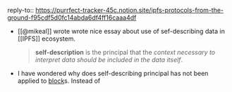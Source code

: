 reply-to:: https://purrfect-tracker-45c.notion.site/ipfs-protocols-from-the-ground-f95cdf5d0fc14abda6df4ff16caaa4df

- [[@mikeal]] wrote wrote nice essay about use of sef-describing data in [[IPFS]] ecosystem. 
  > **self-description** is the principal that the *context necessary to interpret data should be included in the data itself*.
- I have wondered why does self-describing principal has not been applied to [block](https://ipld.io/docs/intro/primer/#blocks-vs-nodes)s. Instead of